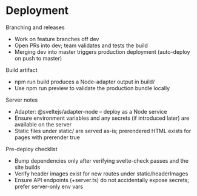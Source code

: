 # Deployment

Branching and releases

- Work on feature branches off dev
- Open PRs into dev; team validates and tests the build
- Merging dev into master triggers production deployment (auto-deploy on push to master)

Build artifact

- npm run build produces a Node-adapter output in build/
- Use npm run preview to validate the production bundle locally

Server notes

- Adapter: @sveltejs/adapter-node – deploy as a Node service
- Ensure environment variables and any secrets (if introduced later) are available on the server
- Static files under static/ are served as-is; prerendered HTML exists for pages with prerender true

Pre-deploy checklist

- Bump dependencies only after verifying svelte-check passes and the site builds
- Verify header images exist for new routes under static/headerImages
- Ensure API endpoints (+server.ts) do not accidentally expose secrets; prefer server-only env vars
